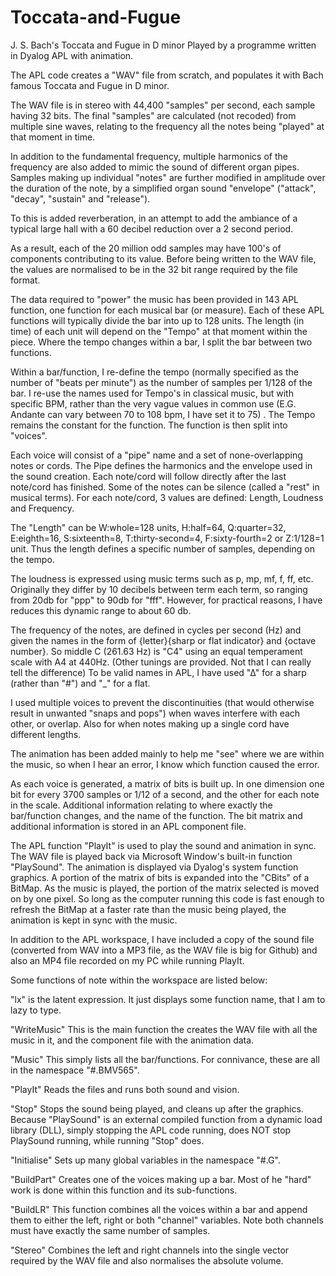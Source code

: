 # Toccata-and-Fugue
J. S. Bach's Toccata and Fugue in D minor Played by a programme written in Dyalog APL with animation. 

The APL code creates a "WAV" file from scratch, and populates it with Bach famous Toccata and Fugue in D minor.

The WAV file is in stereo with 44,400 "samples" per second, each sample having 32 bits. The final "samples" are calculated (not recoded) from multiple sine waves, relating to the frequency all the notes being "played" at that  moment in time.

In addition to the fundamental frequency, multiple harmonics of the frequency are also added to mimic the sound of different organ pipes. Samples making up individual "notes" are further modified in amplitude over the duration of the note, by a simplified organ sound "envelope" ("attack", "decay", "sustain" and "release").

To this is added reverberation, in an attempt to add the ambiance of a typical large hall with a 60 decibel reduction over a 2 second period. 

As a result, each of the 20 million odd samples may have 100's of components contributing to its value. Before being written to the WAV file, the values are normalised to be in the 32 bit range required by the file format.

The data required to "power" the music has been provided in 143 APL function, one function for each musical bar (or measure). Each of these APL functions will typically divide the bar into up to 128 units. The length (in time) of each unit will depend on the "Tempo" at that moment within the piece. Where the tempo changes within a bar, I split the bar between two functions.

Within a bar/function, I re-define the tempo (normally specified as the number of "beats per minute") as the number of samples per 1/128 of the bar.  I re-use the names used for Tempo's in classical music, but with specific BPM, rather than the very vague values in common use (E.G. Andante can vary between 70 to 108 bpm, I have set it to 75) . The Tempo remains the constant for the function. The function is then split into "voices".

Each voice will consist of a "pipe" name and a set of none-overlapping notes or cords. The Pipe defines the harmonics and the envelope used in the sound creation. Each note/cord will follow directly after the last note/cord has finished. Some of the notes can be silence (called a "rest" in musical terms). For each note/cord, 3 values are defined: Length, Loudness and Frequency.

The "Length" can be W:whole=128 units, H:half=64, Q:quarter=32, E:eighth=16, S:sixteenth=8, T:thirty-second=4, F:sixty-fourth=2 or Z:1/128=1 unit.  Thus the length defines a specific number of samples, depending on the tempo.

The loudness is expressed using music terms such as p, mp, mf, f, ff, etc. Originally they differ by 10 decibels between term each term, so ranging from 20db for "ppp" to 90db for "fff". However, for practical reasons, I have reduces this dynamic range to about 60 db.

The frequency of the notes, are defined in cycles per second (Hz) and given the names in the form of {letter}{sharp or flat indicator} and {octave number}. So middle C (261.63 Hz) is "C4" using an equal temperament scale with A4 at 440Hz. (Other tunings are provided. Not that I can really tell the difference) To be valid names in APL, I have used "∆" for a sharp (rather than "#") and "_" for a flat.

I used multiple voices to prevent the discontinuities (that would otherwise result in unwanted "snaps and pops") when waves interfere with each other, or overlap. Also for when notes making up a single cord have different lengths.

The animation has been added mainly to help me "see" where we are within the music, so when I hear an error, I know which function caused the error.

As each voice is generated, a matrix of bits is built up. In one dimension one bit for every 3700 samples or 1/12 of a second, and the other for each note in the scale. Additional information relating to where exactly the bar/function changes, and the name of the function. The bit matrix and additional information is stored in an APL component file.

The APL function "PlayIt" is used to play the sound and animation in sync. The WAV file is played back via Microsoft Window's built-in function "PlaySound". The animation is displayed via Dyalog's system function graphics. A portion of the matrix of bits is expanded into the "CBits" of a BitMap. As the music is played, the portion of the matrix selected is moved on by one pixel. So long as the computer running this code is fast enough to refresh the BitMap at a faster rate than the music being played, the animation is kept in sync with the music.

In addition to the APL workspace, I have included a copy of the sound file (converted from WAV into a MP3 file, as the WAV file is big for Github) and also an MP4 file recorded on my PC while running PlayIt.

Some functions of note within the workspace are listed below:

"lx" is the latent expression. It just displays some function name, that I am to lazy to type.

"WriteMusic" This is the main function the creates the WAV file with all the music in it, and the component file with the animation data.

"Music" This simply lists all the bar/functions. For connivance, these are all in the namespace "#.BMV565".

"PlayIt"  Reads the files and runs both sound and vision.

"Stop" Stops the sound being played, and cleans up after the graphics. Because "PlaySound" is an external compiled function from a dynamic load library (DLL), simply stopping the APL code running, does NOT stop PlaySound running, while running "Stop" does.

"Initialise" Sets up many global variables in the namespace "#.G". 

"BuildPart" Creates one of the voices making up a bar. Most of he "hard" work is done within this function and its sub-functions.

"BuildLR" This function combines all the voices within a bar and append them to either the left, right or both "channel" variables. Note both channels must have exactly the same number of samples.

"Stereo" Combines the left and right channels into the single vector required by the WAV file and also normalises the absolute volume.
